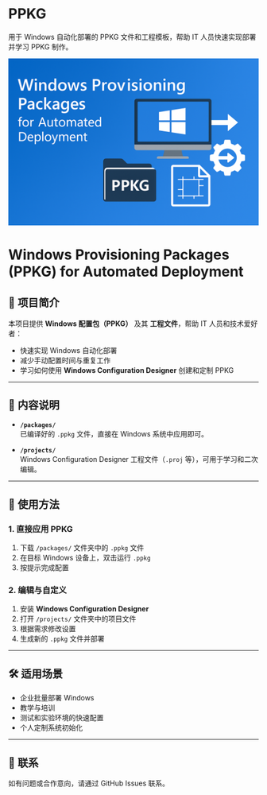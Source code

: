 # PPKG
用于 Windows 自动化部署的 PPKG 文件和工程模板，帮助 IT 人员快速实现部署并学习 PPKG 制作。

![Windows Provisioning Packages](images/PPKG_Banner.png)

# Windows Provisioning Packages (PPKG) for Automated Deployment

## 📌 项目简介
本项目提供 **Windows 配置包（PPKG）** 及其 **工程文件**，帮助 IT 人员和技术爱好者：
- 快速实现 Windows 自动化部署
- 减少手动配置时间与重复工作
- 学习如何使用 **Windows Configuration Designer** 创建和定制 PPKG

---

## 📂 内容说明
- **`/packages/`**  
  已编译好的 `.ppkg` 文件，直接在 Windows 系统中应用即可。
  
- **`/projects/`**  
  Windows Configuration Designer 工程文件（`.proj` 等），可用于学习和二次编辑。

---

## 🚀 使用方法

### 1. **直接应用 PPKG**
1. 下载 `/packages/` 文件夹中的 `.ppkg` 文件
2. 在目标 Windows 设备上，双击运行 `.ppkg`
3. 按提示完成配置

### 2. **编辑与自定义**
1. 安装 **Windows Configuration Designer**
2. 打开 `/projects/` 文件夹中的项目文件
3. 根据需求修改设置
4. 生成新的 `.ppkg` 文件并部署

---

## 🛠 适用场景
- 企业批量部署 Windows
- 教学与培训
- 测试和实验环境的快速配置
- 个人定制系统初始化

---

## 📧 联系
如有问题或合作意向，请通过 GitHub Issues 联系。
